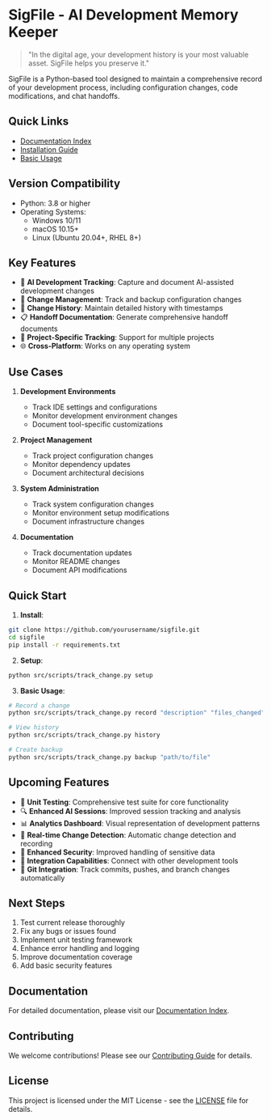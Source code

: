 # SigFile - AI Development Memory Keeper

> "In the digital age, your development history is your most valuable asset. SigFile helps you preserve it."

SigFile is a Python-based tool designed to maintain a comprehensive record of your development process, including configuration changes, code modifications, and chat handoffs.

## Quick Links
- [Documentation Index](docs/README.md)
- [Installation Guide](docs/getting-started/installation.md)
- [Basic Usage](docs/getting-started/basic-usage.md)

## Version Compatibility
- Python: 3.8 or higher
- Operating Systems:
  - Windows 10/11
  - macOS 10.15+
  - Linux (Ubuntu 20.04+, RHEL 8+)

## Key Features
- 🤖 **AI Development Tracking**: Capture and document AI-assisted development changes
- 🔄 **Change Management**: Track and backup configuration changes
- 📝 **Change History**: Maintain detailed history with timestamps
- 📋 **Handoff Documentation**: Generate comprehensive handoff documents
- 📁 **Project-Specific Tracking**: Support for multiple projects
- 🌐 **Cross-Platform**: Works on any operating system

## Use Cases

1. **Development Environments**
   - Track IDE settings and configurations
   - Monitor development environment changes
   - Document tool-specific customizations

2. **Project Management**
   - Track project configuration changes
   - Monitor dependency updates
   - Document architectural decisions

3. **System Administration**
   - Track system configuration changes
   - Monitor environment setup modifications
   - Document infrastructure changes

4. **Documentation**
   - Track documentation updates
   - Monitor README changes
   - Document API modifications

## Quick Start

1. **Install**:
```bash
git clone https://github.com/yourusername/sigfile.git
cd sigfile
pip install -r requirements.txt
```

2. **Setup**:
```bash
python src/scripts/track_change.py setup
```

3. **Basic Usage**:
```bash
# Record a change
python src/scripts/track_change.py record "description" "files_changed"

# View history
python src/scripts/track_change.py history

# Create backup
python src/scripts/track_change.py backup "path/to/file"
```

## Upcoming Features
- 🧪 **Unit Testing**: Comprehensive test suite for core functionality
- 🔍 **Enhanced AI Sessions**: Improved session tracking and analysis
- 📊 **Analytics Dashboard**: Visual representation of development patterns
- 🔄 **Real-time Change Detection**: Automatic change detection and recording
- 🔐 **Enhanced Security**: Improved handling of sensitive data
- 🔗 **Integration Capabilities**: Connect with other development tools
- 📝 **Git Integration**: Track commits, pushes, and branch changes automatically

## Next Steps
1. Test current release thoroughly
2. Fix any bugs or issues found
3. Implement unit testing framework
4. Enhance error handling and logging
5. Improve documentation coverage
6. Add basic security features

## Documentation
For detailed documentation, please visit our [Documentation Index](docs/README.md).

## Contributing
We welcome contributions! Please see our [Contributing Guide](docs/contributing/development.md) for details.

## License
This project is licensed under the MIT License - see the [LICENSE](LICENSE) file for details.
